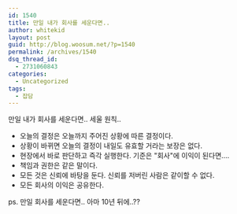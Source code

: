 ```yaml
---
id: 1540
title: 만일 내가 회사를 세운다면..
author: whitekid
layout: post
guid: http://blog.woosum.net/?p=1540
permalink: /archives/1540
dsq_thread_id:
  - 2731060843
categories:
  - Uncategorized
tags:
  - 잡담
---
```

만일 내가 회사를 세운다면.. 세울 원칙..

  * 오늘의 결정은 오늘까지 주어진 상황에 따른 결정이다.
  * 상황이 바뀌면 오늘의 결정이 내일도 유효할 거라는 보장은 없다.
  * 현장에서 바로 판단하고 즉각 실행한다. 기준은 "회사"에 이익이 된다면....
  * 책임과 권한은 같은 말이다.
  * 모든 것은 신뢰에 바탕을 둔다. 신뢰를 저버린 사람은 같이할 수 없다.
  * 모든 회사의 이익은 공유한다.

ps. 만일 회사를 세운다면.. 아마 10년 뒤에..??